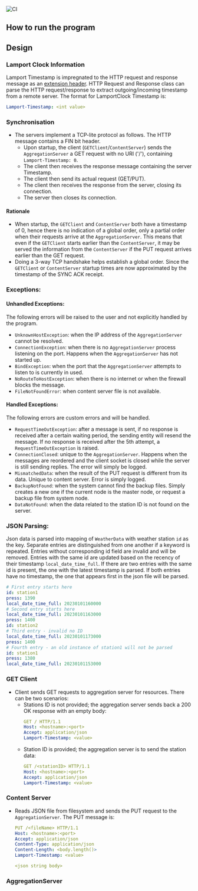 ![CI](https://github.com/haryle/Java_Server/workflows/CI/badge.svg?event=push)

## How to run the program

## Design

### Lamport Clock Information

Lamport Timestamp is impregnated to the HTTP request and response message as
an [extension header](https://www.ietf.org/rfc/rfc2616.txt). HTTP Request and Response class can parse the HTTP
request/response to extract outgoing/incoming timestamp from a remote server. The format for LamportClock Timestamp is:

```yaml
Lamport-Timestamp: <int value>
```

### Synchronisation

- The servers implement a TCP-lite protocol as follows. The HTTP message contains a FIN bit header.
    - Upon startup, the client (`GETClient`/`ContentServer`) sends the `AggregationServer` a GET request with no
      URI ('/'),
      containing `Lamport-Timestamp: 0`.
    - The client then receives the response message containing the server Timestamp.
    - The client then send its actual request (GET/PUT).
    - The client then receives the response from the server, closing its connection.
    - The server then closes its connection.

#### Rationale

- When startup, the `GETClient` and `ContentServer` both have a timestamp of 0, hence there is no indication of a
  global order, only a partial order when their requests arrive at the `AggregationServer`. This means that even if the
  `GETClient` starts earlier than the `ContentServer`, it may be served the information from the `ContentServer` if the
  PUT request arrives earlier than the GET request.
- Doing a 3-way TCP handshake helps establish a global order. Since the `GETClient` or `ContentServer` startup times are
  now approximated by the timestamp of the SYNC ACK receipt.

### Exceptions:

#### Unhandled Exceptions:

The following errors will be raised to the user and not explicitly handled by the program.

- `UnknownHostException`: when the IP address of the `AggregationServer` cannot be resolved.
- `ConnectionException`: when there is no `AggregationServer` process listening on the port. Happens when
  the `AggregationServer`
  has not started up.
- `BindException`: when the port that the `AggregationServer` attempts to listen to is currently in used.
- `NoRouteToHostException`: when there is no internet or when the firewall blocks the message.
- `FileNotFoundError`: when content server file is not available.

#### Handled Exceptions:

The following errors are custom errors and will be handled.

- `RequestTimeOutException`: after a message is sent, if no response is received after a certain waiting period,
  the sending entity will resend the message. If no response is received after the 5th attempt,
  a `RequestTimeOutException` is raised.
- `ConnectionClosed`: unique to the `AggregationServer`. Happens when the messages are reordered and the client socket
  is closed
  while the server is still sending replies. The error will simply be logged.
- `MismatchedData`: when the result of the PUT request is different from its data. Unique to content server. Error is
  simply logged.
- `BackupNotFound`: when the system cannot find the backup files. Simply creates a new one if the current node is the
  master node, or request a backup file from system node.
- `DataNotFound`: when the data related to the station ID is not found on the server. 

### JSON Parsing:

Json data is parsed into mapping of `WeatherData` with weather station `id` as the key. Separate entries are
distinguished
from one another if a keyword is repeated. Entries without corresponding id field are invalid and will be removed.
Entries with the
same id are updated based on the recency of their timestamp `local_date_time_full`. If there are two entries with the
same id is present,
the one with the latest timestamp is parsed. If both entries have no timestamp, the one that appears first in the json
file will be parsed.

```yaml
# First entry starts here 
id: station1
press: 1390
local_date_time_full: 20230101160000
# Second entry starts here 
local_date_time_full: 20230101163000
press: 1400
id: station2
# Third entry - invalid no ID
local_date_time_full: 20230101173000
press: 1400
# Fourth entry - an old instance of station1 will not be parsed
id: station1
press: 1380
local_date_time_full: 20230101153000
```

### GET Client

- Client sends GET requests to aggregation server for resources. There can be two scenarios:
    - Stations ID is not provided; the aggregation server sends back a 200 OK response with an empty body:
      ```yaml
      GET / HTTP/1.1
      Host: <hostname>:<port>
      Accept: application/json
      Lamport-Timestamp: <value>
      ```
    - Station ID is provided; the aggregation server is to send the station data:
        ```yaml
      GET /<stationID> HTTP/1.1
      Host: <hostname>:<port>
      Accept: application/json
      Lamport-Timestamp: <value>
      ```

### Content Server

- Reads JSON file from filesystem and sends the PUT request to the `AggregationServer`. The PUT message is:
  ```yaml
  PUT /<fileName> HTTP/1.1
  Host: <hostname>:<port>
  Accept: application/json
  Content-Type: application/json
  Content-Length: <body.length()>
  Lamport-Timestamp: <value>
  
  <json string body>
  ```

### AggregationServer 



